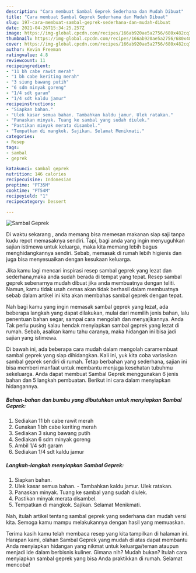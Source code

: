 ```yaml
---
description: "Cara membuat Sambal Geprek Sederhana dan Mudah Dibuat"
title: "Cara membuat Sambal Geprek Sederhana dan Mudah Dibuat"
slug: 197-cara-membuat-sambal-geprek-sederhana-dan-mudah-dibuat
date: 2021-04-26T15:34:25.257Z
image: https://img-global.cpcdn.com/recipes/166ab920ae5a2756/680x482cq70/sambal-geprek-foto-resep-utama.jpg
thumbnail: https://img-global.cpcdn.com/recipes/166ab920ae5a2756/680x482cq70/sambal-geprek-foto-resep-utama.jpg
cover: https://img-global.cpcdn.com/recipes/166ab920ae5a2756/680x482cq70/sambal-geprek-foto-resep-utama.jpg
author: Kevin Freeman
ratingvalue: 4.8
reviewcount: 11
recipeingredient:
- "11 bh cabe rawit merah"
- "1 bh cabe keriting merah"
- "3 siung bawang putih"
- "6 sdm minyak goreng"
- "1/4 sdt garam"
- "1/4 sdt kaldu jamur"
recipeinstructions:
- "Siapkan bahan."
- "Ulek kasar semua bahan. Tambahkan kaldu jamur. Ulek ratakan."
- "Panaskan minyak. Tuang ke sambal yang sudah diulek."
- "Pastikan minyak merata disambel."
- "Tempatkan di mangkok. Sajikan. Selamat Menikmati."
categories:
- Resep
tags:
- sambal
- geprek

katakunci: sambal geprek 
nutrition: 146 calories
recipecuisine: Indonesian
preptime: "PT35M"
cooktime: "PT54M"
recipeyield: "1"
recipecategory: Dessert

---
```



![Sambal Geprek](https://img-global.cpcdn.com/recipes/166ab920ae5a2756/680x482cq70/sambal-geprek-foto-resep-utama.jpg)

Di waktu  sekarang , anda memang bisa memesan makanan siap saji tanpa kudu repot memasaknya sendiri. Tapi, bagi anda yang ingin menyuguhkan sajian istimewa untuk keluarga, maka kita memang lebih bagus menghidangkannya sendiri. Sebab, memasak di rumah lebih higienis dan juga bisa menyesuaikan dengan kesukaan keluarga.

Jika kamu lagi mencari inspirasi resep sambal geprek yang lezat dan sederhana,maka anda sudah berada di tempat yang tepat. Resep sambal geprek  sebenarnya mudah dibuat jika anda membuatnya dengan teliti. Namun, kamu tidak usah cemas akan tidak berhasil dalam membuatnya 
sebab dalam artikel ini kita akan membahas sambal geprek dengan tepat.  



Nah bagi kamu yang ingin memasak sambal geprek yang lezat, ada beberapa langkah yang dapat dilakukan, mulai dari memilih jenis bahan, lalu penentuan bahan segar, sampai cara mengolah dan menyajikannya. Anda Tak perlu pusing kalau hendak menyiapkan sambal geprek yang lezat di rumah. Sebab, asalkan kamu  tahu caranya, maka hidangan ini bisa jadi sajian yang istimewa.

Di bawah ini, ada beberapa cara mudah dalam mengolah caramembuat sambal geprek yang siap dihidangkan. Kali ini, yuk kita coba variasikan sambal geprek sendiri di rumah. Tetap berbahan yang sederhana, sajian ini bisa memberi manfaat untuk membantu menjaga kesehatan tubuhmu sekeluarga. Anda dapat membuat Sambal Geprek menggunakan 6 jenis bahan dan 5 langkah pembuatan. Berikut ini cara dalam menyiapkan hidangannya.

<!--inarticleads1-->

##### Bahan-bahan dan bumbu yang dibutuhkan untuk menyiapkan Sambal Geprek:

1. Sediakan 11 bh cabe rawit merah
1. Gunakan 1 bh cabe keriting merah
1. Sediakan 3 siung bawang putih
1. Sediakan 6 sdm minyak goreng
1. Ambil 1/4 sdt garam
1. Sediakan 1/4 sdt kaldu jamur




<!--inarticleads2-->

##### Langkah-langkah menyiapkan Sambal Geprek:

1. Siapkan bahan.
1. Ulek kasar semua bahan. - Tambahkan kaldu jamur. Ulek ratakan.
1. Panaskan minyak. Tuang ke sambal yang sudah diulek.
1. Pastikan minyak merata disambel.
1. Tempatkan di mangkok. Sajikan. Selamat Menikmati.




Nah, itulah artikel tentang  sambal geprek  yang sederhana dan mudah versi kita. Semoga kamu mampu melakukannya dengan hasil yang memuaskan. 

Terima kasih kamu telah membaca resep yang kita tampilkan di halaman ini. Harapan kami, olahan  Sambal Geprek yang mudah di atas dapat membantu Anda menyiapkan hidangan yang nikmat untuk keluarga/teman ataupun menjadi ide dalam berbisnis kuliner. Gimana nih? Mudah bukan? Itulah cara menyiapkan sambal geprek yang bisa Anda praktikkan di rumah. Selamat mencoba!


